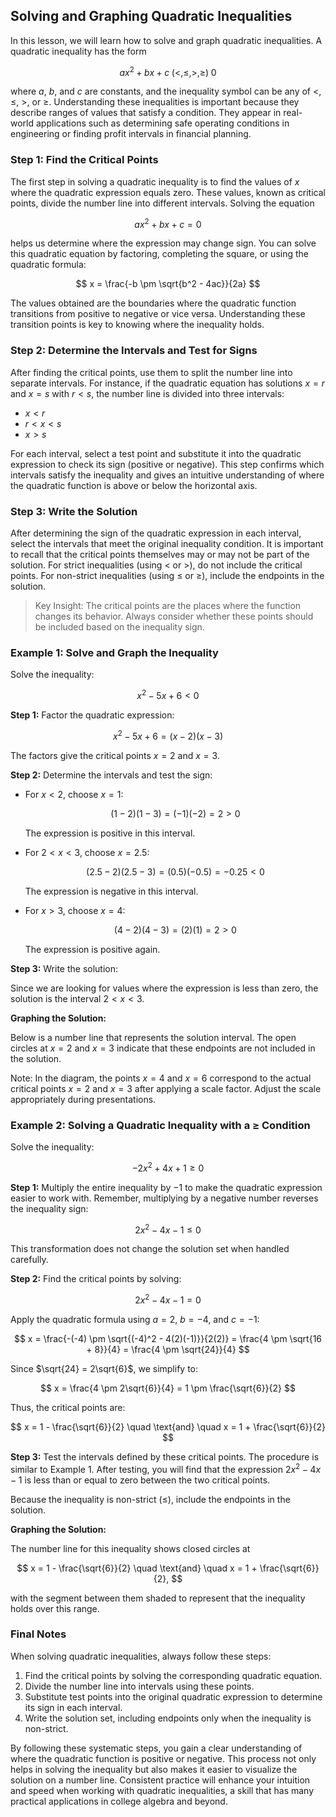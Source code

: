 ## Solving and Graphing Quadratic Inequalities

In this lesson, we will learn how to solve and graph quadratic inequalities. A quadratic inequality has the form

$$
a x^2 + b x + c \; (<, \leq, >, \geq) \; 0
$$

where $a$, $b$, and $c$ are constants, and the inequality symbol can be any of $<$, $\leq$, $>$, or $\geq$. Understanding these inequalities is important because they describe ranges of values that satisfy a condition. They appear in real-world applications such as determining safe operating conditions in engineering or finding profit intervals in financial planning.

### Step 1: Find the Critical Points

The first step in solving a quadratic inequality is to find the values of $x$ where the quadratic expression equals zero. These values, known as critical points, divide the number line into different intervals. Solving the equation

$$
a x^2 + b x + c = 0
$$

helps us determine where the expression may change sign. You can solve this quadratic equation by factoring, completing the square, or using the quadratic formula:

$$
x = \frac{-b \pm \sqrt{b^2 - 4ac}}{2a}
$$

The values obtained are the boundaries where the quadratic function transitions from positive to negative or vice versa. Understanding these transition points is key to knowing where the inequality holds.

### Step 2: Determine the Intervals and Test for Signs

After finding the critical points, use them to split the number line into separate intervals. For instance, if the quadratic equation has solutions $x = r$ and $x = s$ with $r < s$, the number line is divided into three intervals:

- $x < r$
- $r < x < s$
- $x > s$

For each interval, select a test point and substitute it into the quadratic expression to check its sign (positive or negative). This step confirms which intervals satisfy the inequality and gives an intuitive understanding of where the quadratic function is above or below the horizontal axis.

### Step 3: Write the Solution

After determining the sign of the quadratic expression in each interval, select the intervals that meet the original inequality condition. It is important to recall that the critical points themselves may or may not be part of the solution. For strict inequalities (using $<$ or $>$), do not include the critical points. For non-strict inequalities (using $\leq$ or $\geq$), include the endpoints in the solution.

> Key Insight: The critical points are the places where the function changes its behavior. Always consider whether these points should be included based on the inequality sign.

### Example 1: Solve and Graph the Inequality

Solve the inequality:

$$
x^2 - 5x + 6 < 0
$$

**Step 1:** Factor the quadratic expression:

$$
x^2 - 5x + 6 = (x-2)(x-3)
$$

The factors give the critical points $x = 2$ and $x = 3$.

**Step 2:** Determine the intervals and test the sign:

- For $x < 2$, choose $x = 1$:

  $$
  (1-2)(1-3) = (-1)(-2) = 2 > 0
  $$

  The expression is positive in this interval.

- For $2 < x < 3$, choose $x = 2.5$:

  $$
  (2.5-2)(2.5-3) = (0.5)(-0.5) = -0.25 < 0
  $$

  The expression is negative in this interval.

- For $x > 3$, choose $x = 4$:

  $$
  (4-2)(4-3) = (2)(1) = 2 > 0
  $$

  The expression is positive again.

**Step 3:** Write the solution:

Since we are looking for values where the expression is less than zero, the solution is the interval $2 < x < 3$.

**Graphing the Solution:**

Below is a number line that represents the solution interval. The open circles at $x = 2$ and $x = 3$ indicate that these endpoints are not included in the solution.

<!-- tikzpicture -->

Note: In the diagram, the points $x = 4$ and $x = 6$ correspond to the actual critical points $x = 2$ and $x = 3$ after applying a scale factor. Adjust the scale appropriately during presentations.

### Example 2: Solving a Quadratic Inequality with a $\geq$ Condition

Solve the inequality:

$$
-2x^2 + 4x + 1 \geq 0
$$

**Step 1:** Multiply the entire inequality by $-1$ to make the quadratic expression easier to work with. Remember, multiplying by a negative number reverses the inequality sign:

$$
2x^2 - 4x - 1 \leq 0
$$

This transformation does not change the solution set when handled carefully.

**Step 2:** Find the critical points by solving:

$$
2x^2 - 4x - 1 = 0
$$

Apply the quadratic formula using $a = 2$, $b = -4$, and $c = -1$:

$$
x = \frac{-(-4) \pm \sqrt{(-4)^2 - 4(2)(-1)}}{2(2)} = \frac{4 \pm \sqrt{16 + 8}}{4} = \frac{4 \pm \sqrt{24}}{4}
$$

Since $\sqrt{24} = 2\sqrt{6}$, we simplify to:

$$
x = \frac{4 \pm 2\sqrt{6}}{4} = 1 \pm \frac{\sqrt{6}}{2}
$$

Thus, the critical points are:

$$
x = 1 - \frac{\sqrt{6}}{2} \quad \text{and} \quad x = 1 + \frac{\sqrt{6}}{2}
$$

**Step 3:** Test the intervals defined by these critical points. The procedure is similar to Example 1. After testing, you will find that the expression $2x^2 - 4x - 1$ is less than or equal to zero between the two critical points.

Because the inequality is non-strict ($\leq$), include the endpoints in the solution.

**Graphing the Solution:**

The number line for this inequality shows closed circles at

$$
x = 1 - \frac{\sqrt{6}}{2} \quad \text{and} \quad x = 1 + \frac{\sqrt{6}}{2},
$$

with the segment between them shaded to represent that the inequality holds over this range.

### Final Notes

When solving quadratic inequalities, always follow these steps:

1. Find the critical points by solving the corresponding quadratic equation.
2. Divide the number line into intervals using these points.
3. Substitute test points into the original quadratic expression to determine its sign in each interval.
4. Write the solution set, including endpoints only when the inequality is non-strict.

By following these systematic steps, you gain a clear understanding of where the quadratic function is positive or negative. This process not only helps in solving the inequality but also makes it easier to visualize the solution on a number line. Consistent practice will enhance your intuition and speed when working with quadratic inequalities, a skill that has many practical applications in college algebra and beyond.